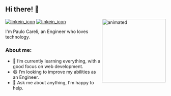 ## Hi there! :handshake:



<img align="right" width="200" height="200" src="https://media.giphy.com/media/lTRuG1F4VZ3LHMpXY2/giphy.gif" alt="animated">

[![linkein_icon](https://img.icons8.com/color/48/linkedin.png)](https://www.linkedin.com/in/paulo-careli-ab472616a/?locale=en_US)
[![linkein_icon](https://img.icons8.com/fluent/48/000000/gmail.png)](mailto:paulohcareli@gmail.com)

I'm Paulo Careli, an Engineer who loves technology.

### About me:
- 🌱 I’m currently learning everything, with a good focus on web development.
- 😄 I’m looking to improve my abilities as an Engineer.
- 💬 Ask me about anything, I'm happy to help.
<br clear="right"/>

<!--![gif 2](https://media.giphy.com/media/ITRemFlr5tS39AzQUL/giphy.gif)
-->


<!--
**PauloCareli/PauloCareli** is a ✨ _special_ ✨ repository because its `README.md` (this file) appears on your GitHub profile.

Here are some ideas to get you started:

- 🔭 I’m currently working on ...
- 🌱 I’m currently learning ...
- 👯 I’m looking to collaborate on ...
- 🤔 I’m looking for help with ...
- 💬 Ask me about ...
- 📫 How to reach me: ...
- 😄 Pronouns: ...
- ⚡ Fun fact: ...
-->

